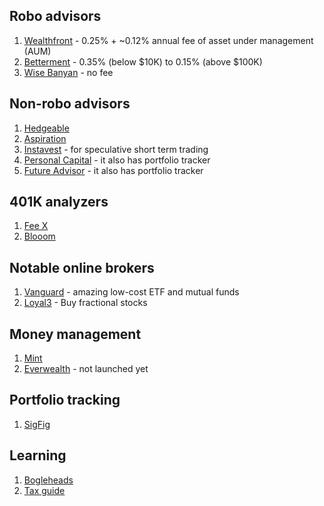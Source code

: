 ## Robo advisors
1. [Wealthfront](https://www.wealthfront.com) - 0.25% + ~0.12% annual fee of asset under management (AUM)
2. [Betterment](https://www.betterment.com) - 0.35% (below $10K) to 0.15% (above $100K)
3. [Wise Banyan](https://wisebanyan.com/) - no fee

## Non-robo advisors
1. [Hedgeable](https://www.hedgeable.com)
2. [Aspiration](https://www.aspiration.com/)
3. [Instavest](https://instavest.com/) - for speculative short term trading
3. [Personal Capital](https://www.personalcapital.com) - it also has portfolio tracker
4. [Future Advisor](https://www.futureadvisor.com) - it also has portfolio tracker

## 401K analyzers
1. [Fee X](https://www.feex.com)
2. [Blooom](http://www.blooom.com/)

## Notable online brokers
1. [Vanguard](https://www.vanguard.com) - amazing low-cost ETF and mutual funds
2. [Loyal3](https://www.loyal3.com/) - Buy fractional stocks

## Money management
1. [Mint](https://www.mint.com)
2. [Everwealth](https://www.everwealth.io) - not launched yet

## Portfolio tracking
1. [SigFig](https://www.sigfig.com)

## Learning
1. [Bogleheads](http://www.bogleheads.org/) 
2. [Tax guide](http://fairmark.com/)
